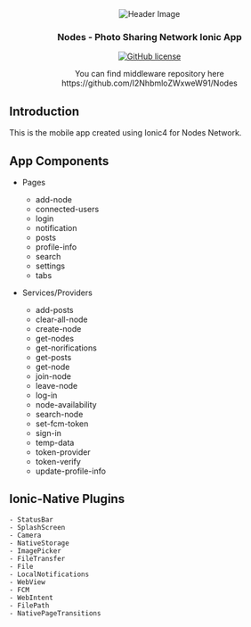 <div align="center">
    <img src="https://github.com/I2NhbmloZWxweW91/Nodes/blob/master/pics/header.png" alt="Header Image"/>
    <h3>Nodes - Photo Sharing Network Ionic App</h3>
</div>

<div id="badges" align="center">

[![GitHub license](https://img.shields.io/github/license/Naereen/StrapDown.js.svg)](https://github.com/I2NhbmloZWxweW91/Nodes/blob/master/LICENSE)

</div>

<div align="center">
You can find middleware repository here </br>
https://github.com/I2NhbmloZWxweW91/Nodes
</div>

## Introduction
This is the mobile app created using Ionic4 for Nodes Network.

## App Components

- Pages
    * add-node
    * connected-users
    * login
    * notification
    * posts
    * profile-info
    * search
    * settings
    * tabs
    
- Services/Providers
    * add-posts
    * clear-all-node
    * create-node
    * get-nodes
    * get-norifications
    * get-posts
    * get-node
    * join-node
    * leave-node
    * log-in
    * node-availability
    * search-node
    * set-fcm-token
    * sign-in
    * temp-data
    * token-provider
    * token-verify
    * update-profile-info

## Ionic-Native Plugins

    - StatusBar
    - SplashScreen
    - Camera
    - NativeStorage
    - ImagePicker
    - FileTransfer
    - File
    - LocalNotifications
    - WebView
    - FCM
    - WebIntent
    - FilePath
    - NativePageTransitions